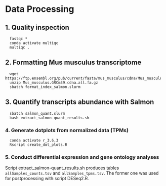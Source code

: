 # Data Processing

## 1. Quality inspection

```shell
  fastqc *
  conda activate multiqc
  multiqc .
```

## 2. Formatting Mus musculus transcriptome

```shell
  wget https://ftp.ensembl.org/pub/current/fasta/mus_musculus/cdna/Mus_musculus.GRCm39.cdna.all.fa.gz
  unzip Mus_musculus.GRCm39.cdna.all.fa.gz
  sbatch format_index_salmon.slurm
```

## 3. Quantify transcripts abundance with Salmon

```shell
  sbatch salmon_quant.slurm
  bash extract_salmon-quant_results.sh
```

### 4. Generate dotplots from normalized data (TPMs)

```shell
  conda activate r_3.6.3
  Rscript create_dot_plots.R
```

### 5. Conduct differential expression and gene ontology analyses

Script extract_salmon-quant_results.sh produces tables `allSamples_counts.tsv` and `allSamples_tpms.tsv`. The former one was used for postprocessing with script DESeq2.R.
